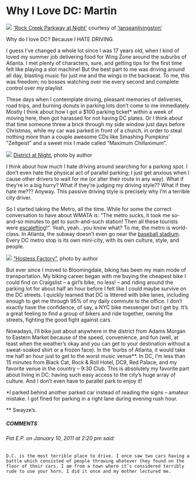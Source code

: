 # Why I Love DC: Martin

![](/content/images/4909319084_fa3a4a2326_b.jpg)
['Rock Creek Parkway at Night'](http://www.flickr.com/photos/78993964@N00/4909319084)
courtesy of [‘ianseanlivingston’](http://www.flickr.com/people/78993964@N00/)

Why do I love DC?  Because I HATE DRIVING.

I guess I’ve changed a whole lot since I was 17 years old, when I kind of loved my summer job delivering food for Wing Zone around the suburbs of Atlanta. I met plenty of characters, sure, and getting tips for the first time felt like playing a slot machine! But the best part to me was driving around all day, blasting music for just me and the wings in the backseat. To me, this was freedom; no bosses watching over me every second and complete control over my playlist.

These days when I contemplate driving, pleasant memories of deliveries, road trips, and burning donuts in parking lots don’t come to me immediately. Mostly I think about how I got a $100 parking ticket* within a week of moving here, then got harassed for not having DC plates. Or I think about that time someone threw a brick through my side window just days before Christmas, while my car was parked in front of a church, in order to steal nothing more than a couple awesome CDs like Smashing Pumpkins’ “Zeitgeist” and a sweet mix I made called “Maximum Chillaximum”.  

![](/content/images/5341217060_97c716ed5f_b.jpg)
[District at Night](http://www.flickr.com/photos/8600814@N03/5341217060/), photo by author

I think about how much I hate driving around searching for a parking spot. I don’t even hate the physical act of parallel parking; I just get anxious when I cause other drivers to wait for me (or alter their route in any way). What if they’re in a big hurry? What if they’re judging my driving style?? What if they hate me??? Anyway. This passive driving style is precisely why I’m a terrible city driver.

So I started taking the Metro, all the time. While for some the correct conversation to have about WMATA is: “The metro sucks, it took me so-and-so minutes to get to such-and-such station! Then all these tourists were [escalefting](http://www.urbandictionary.com/define.php?term=escalefter)!”. Yeah, yeah…you know what? To me, the metro is world-class. In Atlanta, the subway doesn’t even go near the [baseball stadium](http://www.itsmarta.com/shuttle-express-service.aspx). Every DC metro stop is its own mini-city, with its own culture, style, and people.

![](/content/images/5341216210_36f99640f0_b.jpg)
[“Hostess Factory”](http://www.flickr.com/photos/8600814@N03/5341216210/), photo by author

But ever since I moved to Bloomingdale, biking has been my main mode of transportation. My biking career began with me buying the cheapest bike I could find on Craigslist – a girl’s bike, no less! – and riding around the parking lot for about half an hour before I felt like I could maybe survive on the DC streets. I quickly learned that DC is littered with bike lanes, including enough to get me through 95% of my daily commute to the office. I don’t exactly have the confidence, of say, a NYC bike messenger but I get by. It’s a great feeling to find a group of bikers and ride together, owning the streets, fighting the good fight against cars.

Nowadays, I’ll bike just about anywhere in the district from Adams Morgan to Eastern Market because of the speed, convenience, and fun (well, at least when the weather’s okay and you can get to your destination without a sweat-soaked shirt or a frozen face). In the ‘burbs of Atlanta, it would take me half an hour just to get to the worst music venue**. In DC, I’m less than 15 minutes from Black Cat, Rock & Roll Hotel, DC9, Red Palace, and my favorite venue in the country – 9:30 Club. This is absolutely my favorite part about living in DC: having such easy access to the city’s huge array of culture. And I don’t even have to parallel park to enjoy it!

*I parked behind another parked car instead of reading the signs – amateur mistake. I got fined for parking in a right lane during evening rush hour.

** Swayze’s.

##### COMMENTS

###### Pat E.P. on January 10, 2011 at 2:20 pm said:
    D.C. is the most terrible place to drive. I once saw two cars having a battle which consisted of people throwing whatever they found on the floor of their cars. I am from a town where it’s considered terribly rude to use your horn. I did it once and my mother lectured me.

